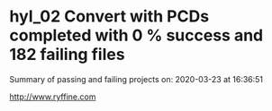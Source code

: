 # hyl_02 Convert with PCDs completed with 0 % success and 182 failing files

Summary of passing and failing projects on: 2020-03-23 at 16:36:51

http://www.ryffine.com
